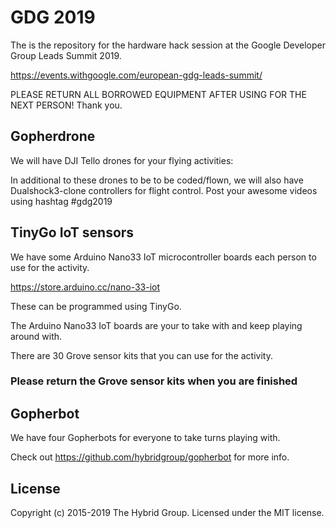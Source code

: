 # GDG 2019

The is the repository for the hardware hack session at the Google Developer Group Leads Summit 2019.

https://events.withgoogle.com/european-gdg-leads-summit/

PLEASE RETURN ALL BORROWED EQUIPMENT AFTER USING FOR THE NEXT PERSON! Thank you.

## Gopherdrone

We will have DJI Tello drones for your flying activities:

In additional to these drones to be to be coded/flown, we will also have Dualshock3-clone controllers for flight control. Post your awesome videos using hashtag #gdg2019

## TinyGo IoT sensors

We have some Arduino Nano33 IoT microcontroller boards each person to use for the activity.

https://store.arduino.cc/nano-33-iot

These can be programmed using TinyGo.

The Arduino Nano33 IoT boards are your to take with and keep playing around with.

There are 30 Grove sensor kits that you can use for the activity.

### Please return the Grove sensor kits when you are finished

## Gopherbot

We have four Gopherbots for everyone to take turns playing with.

Check out https://github.com/hybridgroup/gopherbot for more info.

## License

Copyright (c) 2015-2019 The Hybrid Group. Licensed under the MIT license.
